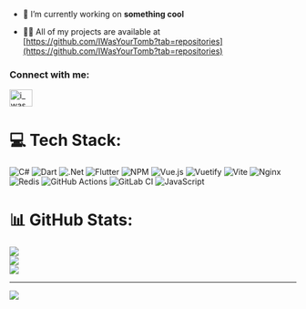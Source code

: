 

- 🔭 I’m currently working on **something cool**

- 👨‍💻 All of my projects are available at [https://github.com/IWasYourTomb?tab=repositories](https://github.com/IWasYourTomb?tab=repositories)

<h3 align="left">Connect with me:</h3>
<p align="left">
<a href="https://instagram.com/i_was_your_tomb" target="blank"><img align="center" src="https://raw.githubusercontent.com/rahuldkjain/github-profile-readme-generator/master/src/images/icons/Social/instagram.svg" alt="i_was_your_tomb" height="30" width="40" /></a>
</p>

# 💻 Tech Stack:
![C#](https://img.shields.io/badge/c%23-%23239120.svg?style=for-the-badge&logo=csharp&logoColor=white) ![Dart](https://img.shields.io/badge/dart-%230175C2.svg?style=for-the-badge&logo=dart&logoColor=white) ![.Net](https://img.shields.io/badge/.NET-5C2D91?style=for-the-badge&logo=.net&logoColor=white) ![Flutter](https://img.shields.io/badge/Flutter-%2302569B.svg?style=for-the-badge&logo=Flutter&logoColor=white) ![NPM](https://img.shields.io/badge/NPM-%23CB3837.svg?style=for-the-badge&logo=npm&logoColor=white) ![Vue.js](https://img.shields.io/badge/vue.js-%2335495e.svg?style=for-the-badge&logo=vuedotjs&logoColor=%234FC08D) ![Vuetify](https://img.shields.io/badge/Vuetify-1867C0?style=for-the-badge&logo=vuetify&logoColor=AEDDFF) ![Vite](https://img.shields.io/badge/vite-%23646CFF.svg?style=for-the-badge&logo=vite&logoColor=white) ![Nginx](https://img.shields.io/badge/nginx-%23009639.svg?style=for-the-badge&logo=nginx&logoColor=white) ![Redis](https://img.shields.io/badge/redis-%23DD0031.svg?style=for-the-badge&logo=redis&logoColor=white) ![GitHub Actions](https://img.shields.io/badge/github%20actions-%232671E5.svg?style=for-the-badge&logo=githubactions&logoColor=white) ![GitLab CI](https://img.shields.io/badge/gitlab%20CI-%23181717.svg?style=for-the-badge&logo=gitlab&logoColor=white) ![JavaScript](https://img.shields.io/badge/javascript-%23323330.svg?style=for-the-badge&logo=javascript&logoColor=%23F7DF1E)
# 📊 GitHub Stats:
![](https://github-readme-stats.vercel.app/api?username=IWasYourTomb&theme=dark&hide_border=false&include_all_commits=true&count_private=true)<br/>
![](https://nirzak-streak-stats.vercel.app/?user=IWasYourTomb&theme=dark&hide_border=false)<br/>
![](https://github-readme-stats.vercel.app/api/top-langs/?username=IWasYourTomb&theme=dark&hide_border=false&include_all_commits=true&count_private=true&layout=compact)

---
[![](https://visitcount.itsvg.in/api?id=IWasYourTomb&icon=5&color=0)](https://visitcount.itsvg.in)

<!-- Proudly created with GPRM ( https://gprm.itsvg.in ) -->

